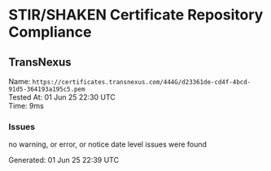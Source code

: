 # STIR/SHAKEN Certificate Repository Compliance

## TransNexus

Name: `https://certificates.transnexus.com/444G/d23361de-cd4f-4bcd-91d5-364193a195c5.pem`\
Tested At: 01 Jun 25 22:30 UTC\
Time: 9ms

### Issues

no warning, or error, or notice date level issues were found

Generated: 01 Jun 25 22:39 UTC